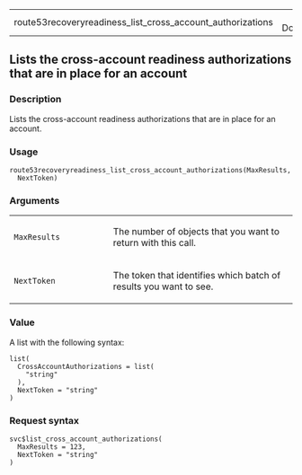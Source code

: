 <table style="width: 100%;">
<tbody>
<tr class="odd">
<td>route53recoveryreadiness_list_cross_account_authorizations</td>
<td style="text-align: right;">R Documentation</td>
</tr>
</tbody>
</table>

## Lists the cross-account readiness authorizations that are in place for an account

### Description

Lists the cross-account readiness authorizations that are in place for
an account.

### Usage

    route53recoveryreadiness_list_cross_account_authorizations(MaxResults,
      NextToken)

### Arguments

<table>
<colgroup>
<col style="width: 35%" />
<col style="width: 65%" />
</colgroup>
<tbody>
<tr class="odd">
<td><code
id="route53recoveryreadiness_list_cross_account_authorizations_:_MaxResults">MaxResults</code></td>
<td><p>The number of objects that you want to return with this
call.</p></td>
</tr>
<tr class="even">
<td><code
id="route53recoveryreadiness_list_cross_account_authorizations_:_NextToken">NextToken</code></td>
<td><p>The token that identifies which batch of results you want to
see.</p></td>
</tr>
</tbody>
</table>

### Value

A list with the following syntax:

    list(
      CrossAccountAuthorizations = list(
        "string"
      ),
      NextToken = "string"
    )

### Request syntax

    svc$list_cross_account_authorizations(
      MaxResults = 123,
      NextToken = "string"
    )
